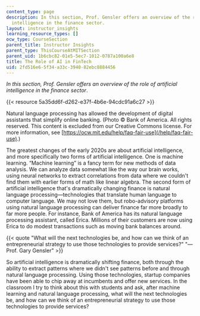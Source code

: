 ```yaml
---
content_type: page
description: In this section, Prof. Gensler offers an overview of the role of artificial
  intelligence in the finance sector.
layout: instructor_insights
learning_resource_types: []
ocw_type: CourseSection
parent_title: Instructor Insights
parent_type: ThisCourseAtMITSection
parent_uid: 1b6cbc82-01e5-5ec7-1012-0787a100a6e8
title: The Role of AI in FinTech
uid: 2fd516e6-5f34-a33c-3940-82ebc8884456
---
```


_In this section, Prof. Gensler offers an overview of the role of artificial intelligence in the finance sector_.

{{< resource 5a35dd6f-d262-e37f-4b6e-94cdc91a6c27 >}}

Natural language processing has allowed the development of digital assistants that simplify online banking. (Photo © Bank of America. All rights reserved. This content is excluded from our Creative Commons license. For more information, see [https://ocw.mit.edu/help/faq-fair-use](/help/faq-fair-use).)

The greatest changes of the early 2020s are about artificial intelligence, and more specifically two forms of artificial intelligence. One is machine learning. “Machine learning” is a fancy term for new methods of data analysis. We can analyze data somewhat like the way our brain works, using neural networks to extract correlations from data where we couldn't find them with earlier forms of math like linear algebra. The second form of artificial intelligence that's dramatically changing finance is natural language processing—technologies that translate human language to computer language. We may not love them, but robo-advisory platforms using natural language processing can deliver finance far more broadly to far more people. For instance, Bank of America has its natural language processing assistant, called Erica. Millions of their customers are now using Erica to do modest transactions such as moving bank balances around.

{{< quote "What will the next technologies be, and how can we think of an entrepreneurial strategy to use those technologies to provide services?" "— Prof. Gary Gensler" >}}

So artificial intelligence is dramatically shifting finance, both through the ability to extract patterns where we didn't see patterns before and through natural language processing. Using those technologies, startup companies have been able to chip away at incumbents and offer new services. In the classroom I try to think about this with students and ask, after machine learning and natural language processing, what will the next technologies be, and how can we think of an entrepreneurial strategy to use those technologies to provide services?